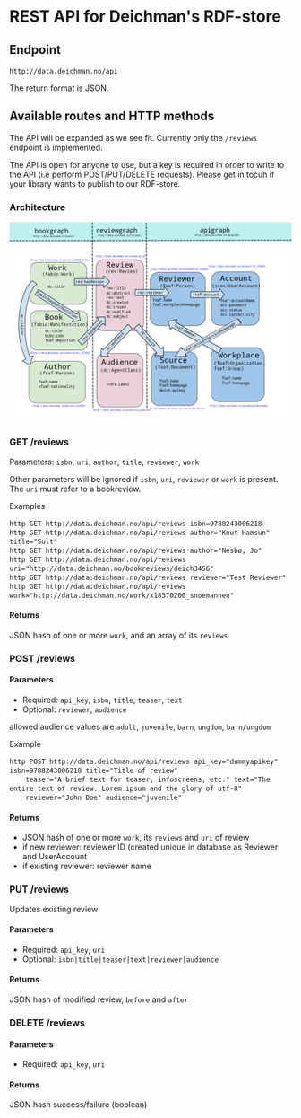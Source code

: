 # REST API for Deichman's RDF-store

## Endpoint
    http://data.deichman.no/api

The return format is JSON.

## Available routes and HTTP methods
The API will be expanded as we see fit. Currently only the `/reviews` endpoint is implemented.

The API is open for anyone to use, but a key is required in order to write to the API (i.e perform POST/PUT/DELETE requests). Please get in tocuh if your library wants to publish to our RDF-store.

### Architecture
![API architecture](https://github.com/digibib/data.deichman.api/raw/develop/doc/review_rdf.png)

### GET /reviews
Parameters: `isbn`, `uri`, `author`, `title`, `reviewer`, `work`

Other parameters will be ignored if `isbn`, `uri`, `reviewer` or `work`  is present.
The `uri` must refer to a bookreview.

Examples
```
http GET http://data.deichman.no/api/reviews isbn=9788243006218
http GET http://data.deichman.no/api/reviews author="Knut Hamsun" title="Sult"
http GET http://data.deichman.no/api/reviews author="Nesbø, Jo"
http GET http://data.deichman.no/api/reviews uri="http://data.deichman.no/bookreviews/deich3456"
http GET http://data.deichman.no/api/reviews reviewer="Test Reviewer"
http GET http://data.deichman.no/api/reviews work="http://data.deichman.no/work/x18370200_snoemannen"
```
#### Returns

JSON hash of one or more `work`, and an array of its `reviews`

### POST /reviews

#### Parameters

* Required: `api_key`, `isbn`, `title`, `teaser`, `text`
* Optional: `reviewer`, `audience`

allowed audience values are `adult`, `juvenile`, `barn`, `ungdom`, `barn/ungdom`

Example
```
http POST http://data.deichman.no/api/reviews api_key="dummyapikey" isbn=9788243006218 title="Title of review"
    teaser="A brief text for teaser, infoscreens, etc." text="The entire text of review. Lorem ipsum and the glory of utf-8"
    reviewer="John Doe" audience="juvenile"
```

#### Returns

* JSON hash of one or more `work`, its `reviews` and `uri` of review
* if new reviewer:      reviewer ID (created unique in database as Reviewer and UserAccount
* if existing reviewer: reviewer name

### PUT /reviews

Updates existing review

#### Parameters

* Required: `api_key`, `uri`
* Optional: `isbn|title|teaser|text|reviewer|audience`

#### Returns

JSON hash of modified review, `before` and `after`

### DELETE /reviews

#### Parameters

* Required:  `api_key`, `uri`

#### Returns

JSON hash success/failure (boolean)
